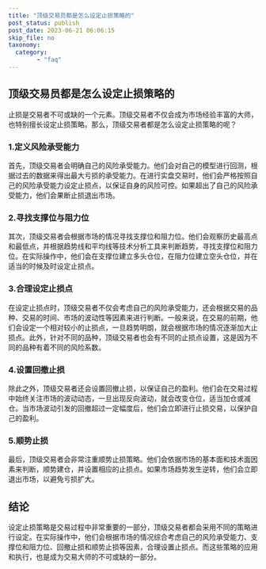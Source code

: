 ```yaml
---
title: "顶级交易员都是怎么设定止损策略的"
post_status: publish
post_date: 2023-06-21 06:06:15
skip_file: no
taxonomy:
  category:
        - "faq"
---
```


## 顶级交易员都是怎么设定止损策略的

止损是交易者不可或缺的一个元素。顶级交易者不仅会成为市场经验丰富的大师，也特别擅长设定止损策略。那么，顶级交易者都是怎么设定止损策略的呢？

### 1.定义风险承受能力

首先，顶级交易者会明确自己的风险承受能力。他们会对自己的模型进行回测，根据过去的数据来得出最大亏损的承受能力。在进行实盘交易时，他们会严格按照自己的风险承受能力设定止损点，以保证自身的风险可控。如果超出了自己的风险承受能力，他们会果断止损退出市场。

### 2.寻找支撑位与阻力位

其次，顶级交易者会根据市场的情况寻找支撑位和阻力位。他们会观察历史最高点和最低点，并根据趋势线和平均线等技术分析工具来判断趋势，寻找支撑位和阻力位。在实际操作中，他们会在支撑位建立多头仓位，在阻力位建立空头仓位，并在适当的时候及时设定止损点。

### 3.合理设定止损点

在设定止损点时，顶级交易者不仅会考虑自己的风险承受能力，还会根据交易的品种、交易的时间、市场的波动性等因素来进行判断。一般来说，在交易的前期，他们会设定一个相对较小的止损点，一旦趋势明朗，就会根据市场的情况逐渐加大止损点。此外，针对不同的品种，顶级交易者也会有不同的止损点设置，这是因为不同的品种有着不同的风险系数。

### 4.设置回撤止损

除此之外，顶级交易者还会设置回撤止损，以保证自己的盈利。他们会在交易过程中始终关注市场的波动动态，一旦出现反向波动，就会改变仓位，适当加仓或减仓。当市场波动引发的回撤超过一定幅度后，他们会立即进行止损交易，以保护自己的盈利。

### 5.顺势止损

最后，顶级交易者会非常注重顺势止损策略。他们会依据市场的基本面和技术面因素来判断，顺势建仓，并设置相应的止损点。如果市场趋势发生逆转，他们会立即退出市场，以避免亏损扩大。

## 结论

设定止损策略是交易过程中非常重要的一部分，顶级交易者都会采用不同的策略进行设定。在实际操作中，他们会根据市场的情况综合考虑自己的风险承受能力、支撑位和阻力位、回撤止损和顺势止损等因素，合理设置止损点。而这些策略的应用和执行，也是成为交易大师的不可或缺的一部分。
